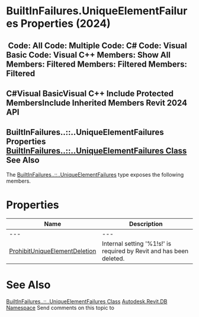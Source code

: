 # BuiltInFailures.UniqueElementFailures Properties (2024)

﻿
 Code: All Code: Multiple Code: C# Code: Visual Basic Code: Visual C++  Members: Show All Members: Filtered Members: Filtered Members: Filtered   
---  
C#Visual BasicVisual C++
Include Protected MembersInclude Inherited Members
Revit 2024 API  
---  
BuiltInFailures..::..UniqueElementFailures Properties  
[BuiltInFailures..::..UniqueElementFailures Class](390aed66-9220-3c03-d1ed-d1a42e79225a.md "BuiltInFailures.UniqueElementFailures Class") See Also  
---  
The [BuiltInFailures..::..UniqueElementFailures](390aed66-9220-3c03-d1ed-d1a42e79225a.md "BuiltInFailures.UniqueElementFailures Class") type exposes the following members.
# Properties
| Name | Description |
| --- | --- |
| --- | --- | --- |
| [ProhibitUniqueElementDeletion](abaf75dc-a95e-6cc4-5380-5e1fcb7fde6b.md "ProhibitUniqueElementDeletion Property") | Internal setting '%1!s!' is required by Revit and has been deleted. |

# See Also
[BuiltInFailures..::..UniqueElementFailures Class](390aed66-9220-3c03-d1ed-d1a42e79225a.md "BuiltInFailures.UniqueElementFailures Class")
[Autodesk.Revit.DB Namespace](87546ba7-461b-c646-cbb1-2cb8f5bff8b2.md "Autodesk.Revit.DB Namespace")
Send comments on this topic to 